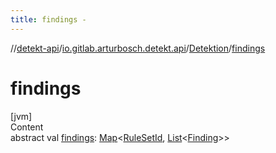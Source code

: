 ```yaml
---
title: findings -
---
```

//[detekt-api](../../index.md)/[io.gitlab.arturbosch.detekt.api](../index.md)/[Detektion](index.md)/[findings](findings.md)



# findings  
[jvm]  
Content  
abstract val [findings](findings.md): [Map](https://kotlinlang.org/api/latest/jvm/stdlib/kotlin.collections/-map/index.html)<[RuleSetId](../index.md#%5Bio.gitlab.arturbosch.detekt.api%2FRuleSetId%2F%2F%2FPointingToDeclaration%2F%5D%2FClasslikes%2F-931080397), [List](https://kotlinlang.org/api/latest/jvm/stdlib/kotlin.collections/-list/index.html)<[Finding](../-finding/index.md)>>  



